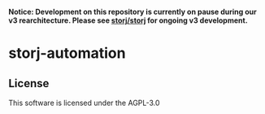 **Notice: Development on this repository is currently on pause during our v3 rearchitecture. Please see [storj/storj](https://github.com/storj/storj) for ongoing v3 development.**

# storj-automation

## License
This software is licensed under the AGPL-3.0
